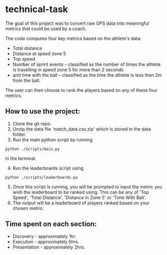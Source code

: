 # technical-task

The goal of this project was to convert raw GPS data into meaningful metrics that could be used by a coach. 

The code computes four key metrics based on the athlete's data:
* Total distance
* Distance at speed zone 5
* Top speed
* Number of sprint events - classified as the number of times the athlete is travelling in speed zone 5 for more than 2 seconds
* and time with the ball - classified as the time the athlete is less than 2m from the ball.

The user can then choose to rank the players based on any of these four metrics. 

## How to use the project: 

1. Clone the git repo.
2. Unzip the data file 'match_data.csv.zip' which is stored in the data folder. 
3. Run the main python script by running
```
python ./scripts/main.py
```
in the terminal.

4. Run the leaderboards script using 
```
python ./scripts/leaderboards.py
```
5. Once this script is running, you will be prompted to input the metric you wish the leaderboard to be ranked using. This can be any of 'Top Speed', 'Total Distance', 'Distance in Zone 5' or 'Time With Ball'.
6. The output will be a leaderboard of players ranked based on your chosen metric.

## Time spent on each section: 
* Discovery - approximately 1hr.
* Execution - approximately 5hrs.
* Presentation - approximately 2hrs. 
